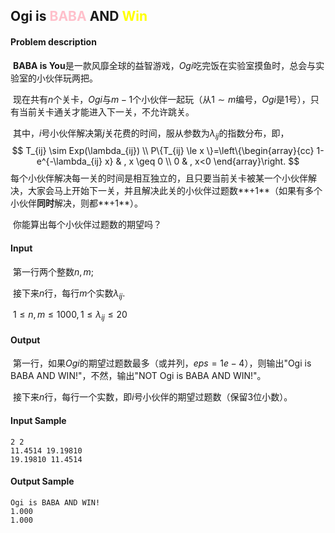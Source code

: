 ## Ogi is <font color=pink>BABA</font> AND <font color=yellow>Win</font>

#### Problem description

​	**BABA is You**是一款风靡全球的益智游戏，$Ogi$吃完饭在实验室摸鱼时，总会与实验室的小伙伴玩两把。

​	现在共有$n$个关卡，$Ogi$与$m-1$个小伙伴一起玩（从$1 \sim m$编号，$Ogi$是$1$号），只有当前关卡通关才能进入下一关，不允许跳关。

​	其中，$i$号小伙伴解决第$j$关花费的时间，服从参数为$\lambda_{ij}$的指数分布，即，
$$
T_{ij} \sim Exp(\lambda_{ij}) \\ P\{T_{ij} \le x \}=\left\{\begin{array}{cc}
1-e^{-\lambda_{ij} x} & , x \geq 0 \\
0 & , x<0
\end{array}\right.
$$
​	每个小伙伴解决每一关的时间是相互独立的，且只要当前关卡被某一个小伙伴解决，大家会马上开始下一关，并且解决此关的小伙伴过题数**+1**（如果有多个小伙伴**同时**解决，则都**+1**）。

​	你能算出每个小伙伴过题数的期望吗？

#### Input

​	第一行两个整数$n, m$;

​	接下来$n$行，每行$m$个实数$\lambda_{ij}$.

​	$1 \le n,m \le 1000, 1 \le \lambda_{ij} \le 20$

#### Output

​	第一行，如果$Ogi$的期望过题数最多（或并列，$eps=1e-4$），则输出"Ogi is BABA AND WIN!"，不然，输出"NOT Ogi is BABA AND WIN!"。

​	接下来$n$行，每行一个实数，即$i$号小伙伴的期望过题数（保留3位小数）。

#### Input Sample

```
2 2
11.4514 19.19810
19.19810 11.4514
```

#### Output Sample

```
Ogi is BABA AND WIN!
1.000
1.000
```



